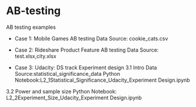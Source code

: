 # AB-testing
AB testing examples

* Case 1: Mobile Games AB testing
  Data Source: cookie_cats.csv



* Case 2: Rideshare Product Feature AB testing
  Data Source: test.xlsx,city.xlsx



* Case 3: Udacity: DS track Experiment design 
3.1 Intro
  Data Source:statistical_significance_data
  Python Notebook:L2_1Statistical_Significance_Udacity_Experiment Design.ipynb

3.2 Power and sample size
  Python Notebook: L2_2Experiment_Size_Udacity_Experiment Design.ipynb
